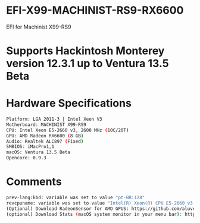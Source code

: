 # EFI-X99-MACHINIST-RS9-RX6600
EFI for Machinist X99-RS9

# Supports Hackintosh Monterey version 12.3.1 up to Ventura 13.5 Beta

# Hardware Specifications

```bash
Platform: LGA 2011-3 | Intel Xeon V3
Motherboard: MACHINIST X99-RS9
CPU: Intel Xeon E5-2660 v3, 2600 MHz (10C/20T)
GPU: AMD Radeon RX6600 (8 GB)
Audio: Realtek ALC897 (Fixed)
SMBIOS: iMacPro1,1
macOS: Ventura 13.5 Beta
Opencore: 0.9.3
```

# Comments
```bash
prev-lang:kbd: variable was set to value "pt-BR:128"
revcpuname: variable was set to value "Intel(R) Xeon(R) CPU E5-2660 v3 @ 2.60GHz"
(Optional) Download RadeonSensor for AMD GPUS: https://github.com/aluveitie/RadeonSensor
(optional) Download Stats (macOS system monitor in your menu bar): https://github.com/exelban/stats
```